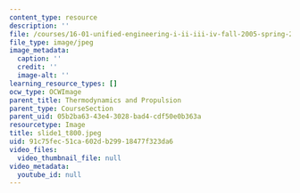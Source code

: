 ```yaml
---
content_type: resource
description: ''
file: /courses/16-01-unified-engineering-i-ii-iii-iv-fall-2005-spring-2006/91c75fec51ca602db29918477f323da6_slide1_t800.jpeg
file_type: image/jpeg
image_metadata:
  caption: ''
  credit: ''
  image-alt: ''
learning_resource_types: []
ocw_type: OCWImage
parent_title: Thermodynamics and Propulsion
parent_type: CourseSection
parent_uid: 05b2ba63-43e4-3028-bad4-cdf50e0b363a
resourcetype: Image
title: slide1_t800.jpeg
uid: 91c75fec-51ca-602d-b299-18477f323da6
video_files:
  video_thumbnail_file: null
video_metadata:
  youtube_id: null
---
```

